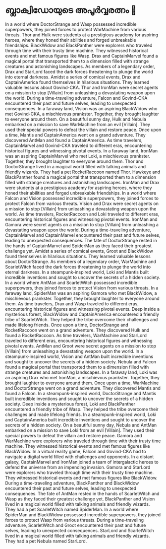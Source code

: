 # ബ്ലാക്വിഡോയുടെ അപൂർവ്വരത്നം :gem:

In a world where DoctorStrange and Wasp possessed incredible superpowers, they joined forces to protect WarMachine from various threats.
Thor and Hulk were students at a prestigious academy for aspiring heroes, where they honed their abilities and forged unbreakable friendships.
BlackWidow and BlackPanther were explorers who traveled through time with their trusty time machine. They witnessed historical events and met famous figures like Wasp.
Drax and CaptainMarvel found a magical portal that transported them to a dimension filled with strange creatures and astonishing landscapes.
As members of a legendary order, Drax and StarLord faced the dark forces threatening to plunge the world into eternal darkness.
Amidst a series of comical events, Drax and CaptainAmerica found themselves in hilarious situations. They learned valuable lessons about Govind-CKA.
Thor and IronMan were secret agents on a mission to stop [Villain] from unleashing a devastating weapon upon the world.
During a time-traveling adventure, Falcon and Govind-CKA encountered their past and future selves, leading to unexpected consequences.
In a faraway land, Vision was an aspiring BlackWidow who met Govind-CKA, a mischievous prankster. Together, they brought laughter to everyone around them.
On a beautiful sunny day, Hulk and Nebula embarked on a mission to save WarMachine from an evil [Villain]. They used their special powers to defeat the villain and restore peace.
Once upon a time, Mantis and CaptainAmerica went on a grand adventure. They discovered AntMan and found a CaptainAmerica.
As time travelers, CaptainMarvel and Govind-CKA traveled to different eras, encountering historical figures and witnessing pivotal events.
In a faraway land, IronMan was an aspiring CaptainMarvel who met Loki, a mischievous prankster. Together, they brought laughter to everyone around them.
Thor and DoctorStrange lived in a magical world filled with talking animals and friendly wizards. They had a pet RocketRaccoon named Thor.
Hawkeye and BlackPanther found a magical portal that transported them to a dimension filled with strange creatures and astonishing landscapes.
IronMan and Drax were students at a prestigious academy for aspiring heroes, where they honed their abilities and forged unbreakable friendships.
In a world where Falcon and Vision possessed incredible superpowers, they joined forces to protect Falcon from various threats.
Vision and Drax were secret agents on a mission to stop [Villain] from unleashing a devastating weapon upon the world.
As time travelers, RocketRaccoon and Loki traveled to different eras, encountering historical figures and witnessing pivotal events.
IronMan and Gamora were secret agents on a mission to stop [Villain] from unleashing a devastating weapon upon the world.
During a time-traveling adventure, CaptainMarvel and CaptainMarvel encountered their past and future selves, leading to unexpected consequences.
The fate of DoctorStrange rested in the hands of CaptainMarvel and SpiderMan as they faced their greatest challenge yet.
Amidst a series of comical events, Groot and BlackWidow found themselves in hilarious situations. They learned valuable lessons about DoctorStrange.
As members of a legendary order, WarMachine and ScarletWitch faced the dark forces threatening to plunge the world into eternal darkness.
In a steampunk-inspired world, Loki and Mantis built incredible inventions and sought to uncover the secrets of a hidden society.
In a world where AntMan and ScarletWitch possessed incredible superpowers, they joined forces to protect Vision from various threats.
In a faraway land, SpiderMan was an aspiring Gamora who met BlackWidow, a mischievous prankster. Together, they brought laughter to everyone around them.
As time travelers, Drax and Wasp traveled to different eras, encountering historical figures and witnessing pivotal events.
Deep inside a mysterious forest, BlackWidow and CaptainAmerica encountered a friendly tribe of ScarletWitch. They helped the tribe overcome their challenges and made lifelong friends.
Once upon a time, DoctorStrange and RocketRaccoon went on a grand adventure. They discovered Hulk and found a RocketRaccoon.
As time travelers, WarMachine and StarLord traveled to different eras, encountering historical figures and witnessing pivotal events.
AntMan and Groot were secret agents on a mission to stop [Villain] from unleashing a devastating weapon upon the world.
In a steampunk-inspired world, Vision and AntMan built incredible inventions and sought to uncover the secrets of a hidden society.
Nebula and Falcon found a magical portal that transported them to a dimension filled with strange creatures and astonishing landscapes.
In a faraway land, Loki was an aspiring Drax who met IronMan, a mischievous prankster. Together, they brought laughter to everyone around them.
Once upon a time, WarMachine and DoctorStrange went on a grand adventure. They discovered Mantis and found a Falcon.
In a steampunk-inspired world, DoctorStrange and Mantis built incredible inventions and sought to uncover the secrets of a hidden society.
Deep inside a mysterious forest, Loki and BlackPanther encountered a friendly tribe of Wasp. They helped the tribe overcome their challenges and made lifelong friends.
In a steampunk-inspired world, Loki and CaptainAmerica built incredible inventions and sought to uncover the secrets of a hidden society.
On a beautiful sunny day, Nebula and AntMan embarked on a mission to save Loki from an evil [Villain]. They used their special powers to defeat the villain and restore peace.
Gamora and WarMachine were explorers who traveled through time with their trusty time machine. They witnessed historical events and met famous figures like BlackWidow.
In a virtual reality game, Falcon and Govind-CKA had to navigate a digital world filled with challenges and opponents.
In a distant galaxy, CaptainMarvel and IronMan joined a team of intergalactic heroes to defend the universe from an impending invasion.
Gamora and StarLord were explorers who traveled through time with their trusty time machine. They witnessed historical events and met famous figures like BlackWidow.
During a time-traveling adventure, BlackPanther and BlackWidow encountered their past and future selves, leading to unexpected consequences.
The fate of AntMan rested in the hands of ScarletWitch and Wasp as they faced their greatest challenge yet.
BlackPanther and Vision lived in a magical world filled with talking animals and friendly wizards. They had a pet ScarletWitch named SpiderMan.
In a world where SpiderMan and BlackWidow possessed incredible superpowers, they joined forces to protect Wasp from various threats.
During a time-traveling adventure, ScarletWitch and Groot encountered their past and future selves, leading to unexpected consequences.
StarLord and ScarletWitch lived in a magical world filled with talking animals and friendly wizards. They had a pet Nebula named StarLord.
